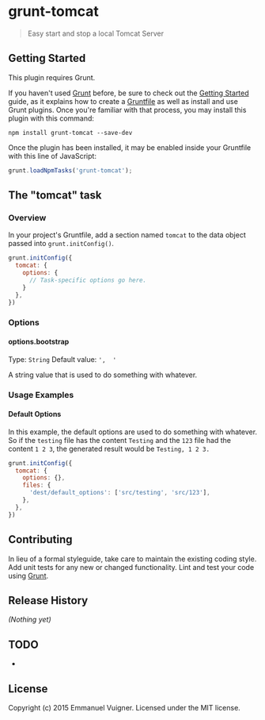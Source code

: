 # grunt-tomcat

> Easy start and stop a local Tomcat Server

## Getting Started
This plugin requires Grunt.

If you haven't used [Grunt](http://gruntjs.com/) before, be sure to check out the [Getting Started](http://gruntjs.com/getting-started) guide, as it explains how to create a [Gruntfile](http://gruntjs.com/sample-gruntfile) as well as install and use Grunt plugins. Once you're familiar with that process, you may install this plugin with this command:

```shell
npm install grunt-tomcat --save-dev
```

Once the plugin has been installed, it may be enabled inside your Gruntfile with this line of JavaScript:

```js
grunt.loadNpmTasks('grunt-tomcat');
```

## The "tomcat" task

### Overview
In your project's Gruntfile, add a section named `tomcat` to the data object passed into `grunt.initConfig()`.

```js
grunt.initConfig({
  tomcat: {
    options: {
      // Task-specific options go here.
    }
  },
})
```

### Options

#### options.bootstrap
Type: `String`
Default value: `',  '`

A string value that is used to do something with whatever.


### Usage Examples

#### Default Options
In this example, the default options are used to do something with whatever. So if the `testing` file has the content `Testing` and the `123` file had the content `1 2 3`, the generated result would be `Testing, 1 2 3.`

```js
grunt.initConfig({
  tomcat: {
    options: {},
    files: {
      'dest/default_options': ['src/testing', 'src/123'],
    },
  },
})
```

## Contributing
In lieu of a formal styleguide, take care to maintain the existing coding style. Add unit tests for any new or changed functionality. Lint and test your code using [Grunt](http://gruntjs.com/).

## Release History
_(Nothing yet)_

## TODO
- 

## License
Copyright (c) 2015 Emmanuel Vuigner. Licensed under the MIT license.
